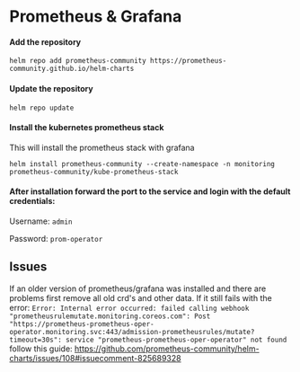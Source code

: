 # Prometheus & Grafana

#### Add the repository
`helm repo add prometheus-community https://prometheus-community.github.io/helm-charts`

#### Update the repository
`helm repo update`

#### Install the kubernetes prometheus stack
This will install the prometheus stack with grafana

`helm install prometheus-community --create-namespace -n monitoring prometheus-community/kube-prometheus-stack`

#### After installation forward the port to the service and login with the default credentials:
Username: `admin`

Password: `prom-operator`

## Issues

If an older version of prometheus/grafana was installed and there are problems first remove all old crd's and other data.
If it still fails with the error:
`Error: Internal error occurred: failed calling webhook "prometheusrulemutate.monitoring.coreos.com": Post "https://prometheus-prometheus-oper-operator.monitoring.svc:443/admission-prometheusrules/mutate?timeout=30s": service "prometheus-prometheus-oper-operator" not found`
follow this guide:
https://github.com/prometheus-community/helm-charts/issues/108#issuecomment-825689328
